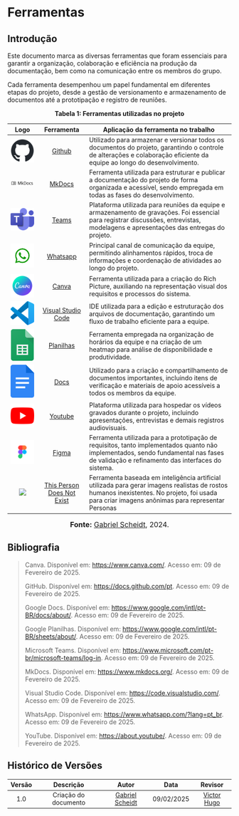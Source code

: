 # Ferramentas 

## Introdução

Este documento marca as diversas ferramentas que foram essenciais para garantir a organização, colaboração e eficiência na produção da documentação, bem como na comunicação entre os membros do grupo.

Cada ferramenta desempenhou um papel fundamental em diferentes etapas do projeto, desde a gestão de versionamento e armazenamento de documentos até a prototipação e registro de reuniões. 

<div style="text-align: center">
<p><b>Tabela 1: Ferramentas utilizadas no projeto</b></p>
</div>


| Logo | Ferramenta | Aplicação da ferramenta no trabalho |
| :-----: | :----: | ----------- |
| <img src="https://github.com/Requisitos-de-Software/2024.2-Sympla/raw/main/docs/assets/ferramentas/github.png" width=75px> | [Github](https://docs.github.com/pt) | Utilizado para armazenar e versionar todos os documentos do projeto, garantindo o controle de alterações e colaboração eficiente da equipe ao longo do desenvolvimento. |
| <img style="border-radius: 25%" src="https://github.com/Requisitos-de-Software/2024.2-Sympla/raw/main/docs/assets/ferramentas/mkdocs.png" width=150px> | [MkDocs](https://www.mkdocs.org/) | Ferramenta utilizada para estruturar e publicar a documentação do projeto de forma organizada e acessível, sendo empregada em todas as fases do desenvolvimento. |
| <img src="https://github.com/Requisitos-de-Software/2024.2-Sympla/raw/main/docs/assets/ferramentas/teams.png" width=75px> | [Teams](https://www.microsoft.com/pt-br/microsoft-teams/log-in) | Plataforma utilizada para reuniões da equipe e armazenamento de gravações. Foi essencial para registrar discussões, entrevistas, modelagens e apresentações das entregas do projeto. |
| <img src="https://github.com/Requisitos-de-Software/2024.2-Sympla/raw/main/docs/assets/ferramentas/whatsapp.png" width=75px> | [Whatsapp](https://www.whatsapp.com/?lang=pt_br) | Principal canal de comunicação da equipe, permitindo alinhamentos rápidos, troca de informações e coordenação de atividades ao longo do projeto. |
| <img src="https://github.com/Requisitos-de-Software/2024.2-Sympla/raw/main/docs/assets/ferramentas/canva.png" width=75> | [Canva](https://www.canva.com/) | Ferramenta utilizada para a criação do Rich Picture, auxiliando na representação visual dos requisitos e processos do sistema. |
| <img src="https://github.com/Requisitos-de-Software/2024.2-Sympla/raw/main/docs/assets/ferramentas/vscode.png" width=75px> | [Visual Studio Code](https://code.visualstudio.com/) | IDE utilizada para a edição e estruturação dos arquivos de documentação, garantindo um fluxo de trabalho eficiente para a equipe. |
| <img src="https://github.com/Requisitos-de-Software/2024.2-Sympla/raw/main/docs/assets/ferramentas/panilha.png" width=75px> | [Planilhas](https://www.google.com/intl/pt-BR/sheets/about/) | Ferramenta empregada na organização de horários da equipe e na criação de um heatmap para análise de disponibilidade e produtividade. |
| <img src="https://github.com/Requisitos-de-Software/2024.2-Sympla/raw/main/docs/assets/ferramentas/docs.png" width=75px> | [Docs](https://www.google.com/intl/pt-BR/docs/about/) | Utilizado para a criação e compartilhamento de documentos importantes, incluindo itens de verificação e materiais de apoio acessíveis a todos os membros da equipe. |
| <img src="https://github.com/Requisitos-de-Software/2024.2-Sympla/raw/main/docs/assets/ferramentas/youtube.png" width=75px> | [Youtube](https://about.youtube/) | Plataforma utilizada para hospedar os vídeos gravados durante o projeto, incluindo apresentações, entrevistas e demais registros audiovisuais. |
| <img src="../../assets/ferramentas/figma.png" width=75px> | [Figma](https://www.figma.com/) | Ferramenta utilizada para a prototipação de requisitos, tanto implementados quanto não implementados, sendo fundamental nas fases de validação e refinamento das interfaces do sistema. |
| <img src="https://this-person-does-not-exist.com/favicon.ico" width=75px> | [This Person Does Not Exist](https://this-person-does-not-exist.com/en) | Ferramenta baseada em inteligência artificial utilizada para gerar imagens realistas de rostos humanos inexistentes. No projeto, foi usada para criar imagens anônimas para representar Personas |


<font size="3"><p style="text-align: center"><b>Fonte:</b> [Gabriel Scheidt](https://github.com/Gxaite), 2024.</p></font>



## **Bibliografia**

>  Canva. Disponível em: https://www.canva.com/. Acesso em: 09 de Fevereiro de 2025.
>
>  GitHub. Disponível em: https://docs.github.com/pt. Acesso em: 09 de Fevereiro de 2025.
>
>  Google Docs. Disponível em: https://www.google.com/intl/pt-BR/docs/about/. Acesso em: 09 de Fevereiro de 2025.
> 
>  Google Planilhas. Disponível em: https://www.google.com/intl/pt-BR/sheets/about/. Acesso em: 09 de Fevereiro de 2025.
>
>  Microsoft Teams. Disponível em: https://www.microsoft.com/pt-br/microsoft-teams/log-in. Acesso em: 09 de Fevereiro de 2025.
> 
>  MkDocs. Disponível em: https://www.mkdocs.org/. Acesso em: 09 de Fevereiro de 2025.
>
>  Visual Studio Code. Disponível em: https://code.visualstudio.com/. Acesso em: 09 de Fevereiro de 2025.
>
>  WhatsApp. Disponível em: https://www.whatsapp.com/?lang=pt_br. Acesso em: 09 de Fevereiro de 2025.
> 
>  YouTube. Disponível em: https://about.youtube/. Acesso em: 09 de Fevereiro de 2025.
>


## Histórico de Versões

| Versão |          Descrição              |     Autor      |      Data      |   Revisor     |
|:------:|:-------------------------------:|:--------------:|:--------------:|:-------------:|
|  1.0   | Criação do documento| [Gabriel Scheidt](https://github.com/Gxaite) | 09/02/2025   | [Victor Hugo](https://github.com/VHbernardes)  |
